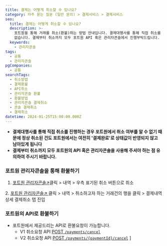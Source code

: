 ```yaml
---
title: 결제는 어떻게 취소할 수 있나요?
category: 자주 묻는 질문 (일반 문의) > 결제서비스 > 결제서비스
seo:
  title: 결제는 어떻게 취소할 수 있나요?
  description: >-
    포트원을 통해 거래를 취소(환불)하는 방법 안내입니다. 결제대행사를 통해 직접 취소를 진행하는 경우 포트원에서 취소 여부를 알 수
    없습니다. 결제부터 취소까지 모두 포트원 API 혹은 관리자콘솔에서 진행부탁드립니다.
  keywords:
    - 관리자콘솔
tags:
  - 공통
  - 관리자콘솔
pgCompanies:
  - 공통
searchTags:
  - 취소방법
  - 결제환불
  - API취소
  - 관리자콘솔 환불
  - 환불방법
  - 관리자콘솔 결제취소
  - 콘솔 결제취소
  - 결제취소
datetime: 2024-01-25T15:00:00.000Z
---
```


<Callout content="" title="포트원을 통해 거래를 취소(환불)하는 방법은 2 가지 입니다." />

- **결제대행사를 통해 직접 취소를 진행하는 경우 포트원에서 취소 여부를 알 수 없기 때문에 정상 취소된 건도 포트원에서는 여전히 '결제완료'로 상태값이 반영되지 않고 남아있게 됩니다**
- **결제부터 취소까지 모두 포트원의 API 혹은 관리자콘솔을 사용해 주셔야 하는 점 유의하여 주시기 바랍니다.**

### **포트원 관리자콘솔을 통해 환불하기**

1. [포트원 관리자콘솔↗](https://admin.portone.io)클릭 > 내역 > 우측 표기된 취소 버튼으로 취소



2\. [포트원 관리자콘솔↗ ](https://admin.portone.io)클릭 > 내역 > 취소하고자 하는 거래건의 행을 클릭 > 결제내역 상세 결제취소 탭 진입



### **포트원의 API로 환불하기**

- 포트원에서 제공드리는 API로 환불요청이 가능합니다.
  - V1 취소요청 API [POST `/payments/cancel`](https://developers.portone.io/api/rest-v1/payment#post%20%2Fpayments%2Fcancel)
  - V2 취소요청 API [POST `/payments/{paymentId}/cancel`](https://developers.portone.io/api/rest-v2/payment#post%20%2Fpayments%2F%7BpaymentId%7D%2Fcancel)
    ]
